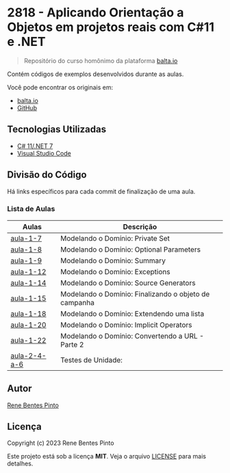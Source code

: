 # 2818 - Aplicando Orientação a Objetos em projetos reais com C#11 e .NET

> Repositório do curso homônimo da plataforma [balta.io](https://balta.io)

Contém códigos de exemplos desenvolvidos durante as aulas.

Você pode encontrar os originais em:

- [balta.io](https://balta.io/cursos/aplicando-orientacao-a-objetos-em-projetos-reais-com-csharp-11-e-dotnet-7)
- [GitHub](https://github.com/balta-io/2818)

## Tecnologias Utilizadas

- [C# 11/.NET 7](https://dot.net)
- [Visual Studio Code](https://code.visualstudio.com)

## Divisão do Código

Há links específicos para cada commit de finalização de uma aula.

### Lista de Aulas

| Aulas                                | Descrição                                             |
| ------------------------------------ | ----------------------------------------------------- |
| [aula-1-7](../../commit/5d76479)     | Modelando o Domínio: Private Set                      |
| [aula-1-8](../../commit/c4e9cfc)     | Modelando o Domínio: Optional Parameters              |
| [aula-1-9](../../commit/7213383)     | Modelando o Domínio: Summary                          |
| [aula-1-12](../../commit/c797e97)    | Modelando o Domínio: Exceptions                       |
| [aula-1-14](../../commit/7d33ed1)    | Modelando o Domínio: Source Generators                |
| [aula-1-15](../../commit/e801338)    | Modelando o Domínio: Finalizando o objeto de campanha |
| [aula-1-18](../../commit/2914841)    | Modelando o Domínio: Extendendo uma lista             |
| [aula-1-20](../../commit/89d0bfa)    | Modelando o Domínio: Implicit Operators               |
| [aula-1-22](../../commit/9874014)    | Modelando o Domínio: Convertendo a URL - Parte 2      |
| [aula-2-4-a-6](../../commit/b1aa8cf) | Testes de Unidade:                                    |

## Autor

[Rene Bentes Pinto](http://github.com/renebentes)

## Licença

Copyright (c) 2023 Rene Bentes Pinto

Este projeto está sob a licença **MIT**. Veja o arquivo [LICENSE](LICENSE) para mais detalhes.
